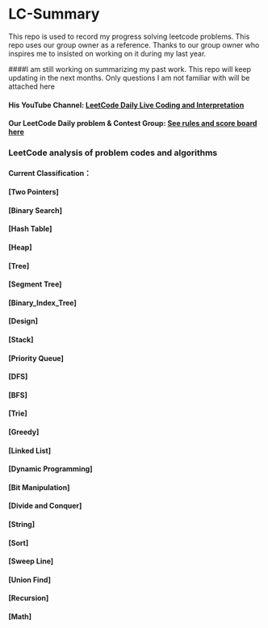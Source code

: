 # LC-Summary

This repo is used to record my progress solving leetcode problems. This repo uses our group owner as a reference. Thanks to our group owner who inspires me to insisted on working on it during my last year. 

####I am still working on summarizing my past work. This repo will keep updating in the next months. Only questions I am not familiar with will be attached here 

#### His YouTube Channel: [LeetCode Daily Live Coding and Interpretation](https://docs.google.com/spreadsheets/d/1kBGyRsSdbGDu7DzjQcC-UkZjZERdrP8-_QyVGXHSrB8/edit#gid=0)

#### Our LeetCode Daily problem & Contest Group: [See rules and score board here](https://wisdompeak.github.io/lc-score-board/)

### LeetCode analysis of problem codes and algorithms
#### Current Classification：
#### [Two Pointers]

#### [Binary Search]

#### [Hash Table]  

#### [Heap]  

#### [Tree]

#### [Segment Tree]  

#### [Binary_Index_Tree]

#### [Design]

#### [Stack]

#### [Priority Queue]
#### [DFS]

#### [BFS]

#### [Trie]    

#### [Greedy]

#### [Linked List]

#### [Dynamic Programming]
#### [Bit Manipulation]

#### [Divide and Conquer]
#### [String]
#### [Sort]

#### [Sweep Line]

#### [Union Find]

#### [Recursion]
 
#### [Math]
